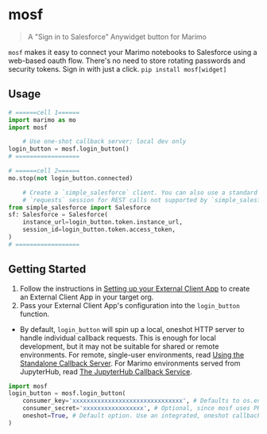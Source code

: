 # mosf

> A "Sign in to Salesforce" Anywidget button for Marimo

`mosf` makes it easy to connect your Marimo notebooks to Salesforce using a web-based oauth flow. There's no need to store rotating passwords and security tokens. Sign in with just a click. `pip install mosf[widget]`

## Usage

```python
# ======cell 1======
import marimo as mo
import mosf

    # Use one-shot callback server; local dev only
login_button = mosf.login_button()
# ==================

# ======cell 2======
mo.stop(not login_button.connected)

    # Create a `simple_salesforce` client. You can also use a standard
    # `requests` session for REST calls not supported by `simple_salesforce`
from simple_salesforce import Salesforce
sf: Salesforce = Salesforce(
    instance_url=login_button.token.instance_url,
    session_id=login_button.token.access_token,
)
# ==================
```

## Getting Started

1. Follow the instructions in [Setting up your External Client App](docs/setting-up-your-external-client-app.md) to create an External Client App in your target org.
2. Pass your External Client App's configuration into the `login_button` function.
  - By default, `login_button` will spin up a local, oneshot HTTP server to handle individual callback requests. This is enough for local development, but it may not be suitable for shared or remote environments. For remote, single-user environments, read [Using the Standalone Callback Server](docs/using-the-standalone-callback-server.md). For Marimo environments served from JupyterHub, read [The JupyterHub Callback Service](docs/the-jupyterhub-callback-service).

```python
import mosf
login_button = mosf.login_button(
    consumer_key='xxxxxxxxxxxxxxxxxxxxxxxxxxxxxxx', # Defaults to os.environ.get('MOSF_CONSUMER_KEY')
    consumer_secret='xxxxxxxxxxxxxxxxx', # Optional, since mosf uses PKCE. Enhances security. Defaults to os.environ.get('MOSF_CONSUMER_SECRET')
    oneshot=True, # Default option. Use an integrated, oneshot callback server, rather than a standalone server.
)
```
